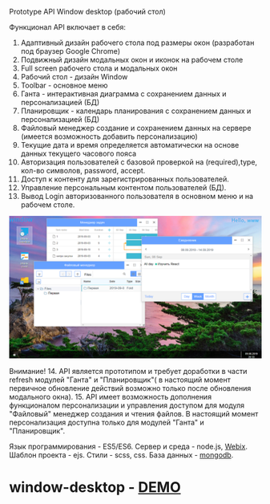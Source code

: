 Prototype API Window desktop (рабочий стол)

Функционал API включает в себя:

1. Адаптивный дизайн рабочего стола под размеры окон (разработан под браузер Google Chrome)
2. Подвижный дизайн модальных окон и иконок на рабочем столе
3. Full screen рабочего стола и модальных окон
4. Pабочий стол - дизайн Window
5. Toolbar - основное меню
6. Ганта - интерактивная диаграмма с сохранением данных и персонализацией (БД)
7. Планировщик - календарь планирования с сохранением данных и персонализацией (БД)
8. Файловый менеджер создание и сохранением данных на сервере (имеется возможность добавить персонализацию)
9. Текущие дата и время определяется автоматически на основе данных текущего часового пояса
10. Авторизация пользователей с базовой проверкой на (required),type, кол-во символов, password, accept.
11. Доступ к контенту для зарегистрированных пользователей.
12. Управление персональным контентом пользователей (БД).
13. Вывод Login авторизованного пользователя в основном меню и на рабочем столе.


![Window](https://raw.githubusercontent.com/IgorV-creator/window-desktop/master/public/images/Window%20desktop.png)


Внимание! 14. API является прототипом и требует доработки в части refresh модулей "Ганта" и "Планировщик"( в настоящий момент первичное обновление действий возможно только после обновления модального окна). 15. API имеет возможность дополнения функционалом персонализации и управления доступом для модуля "Файловый" менеджер создания и чтения файлов. В настоящий момент персонализация доступна только для модулей "Ганта" и "Планировщик".

Язык программирования - ES5/ES6. Сервер и среда - node.js, [Webix](https://webix.com). Шаблон проекта - ejs. Стили - scss, css. База данных - [mongodb](https://cloud.mongodb.com).

# window-desktop - [DEMO](https://window-decstop.herokuapp.com)
